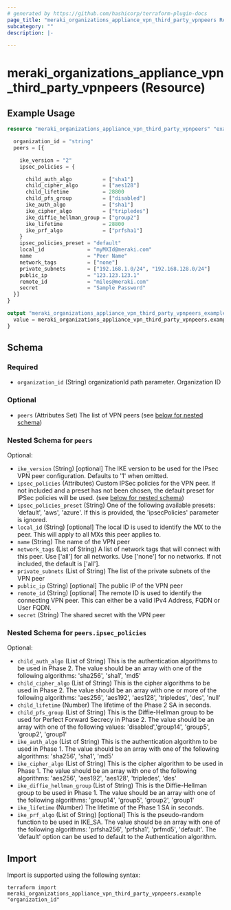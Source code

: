 ```yaml
---
# generated by https://github.com/hashicorp/terraform-plugin-docs
page_title: "meraki_organizations_appliance_vpn_third_party_vpnpeers Resource - terraform-provider-meraki"
subcategory: ""
description: |-
  
---
```


# meraki_organizations_appliance_vpn_third_party_vpnpeers (Resource)



## Example Usage

```terraform
resource "meraki_organizations_appliance_vpn_third_party_vpnpeers" "example" {

  organization_id = "string"
  peers = [{

    ike_version = "2"
    ipsec_policies = {

      child_auth_algo          = ["sha1"]
      child_cipher_algo        = ["aes128"]
      child_lifetime           = 28800
      child_pfs_group          = ["disabled"]
      ike_auth_algo            = ["sha1"]
      ike_cipher_algo          = ["tripledes"]
      ike_diffie_hellman_group = ["group2"]
      ike_lifetime             = 28800
      ike_prf_algo             = ["prfsha1"]
    }
    ipsec_policies_preset = "default"
    local_id              = "myMXId@meraki.com"
    name                  = "Peer Name"
    network_tags          = ["none"]
    private_subnets       = ["192.168.1.0/24", "192.168.128.0/24"]
    public_ip             = "123.123.123.1"
    remote_id             = "miles@meraki.com"
    secret                = "Sample Password"
  }]
}

output "meraki_organizations_appliance_vpn_third_party_vpnpeers_example" {
  value = meraki_organizations_appliance_vpn_third_party_vpnpeers.example
}
```

<!-- schema generated by tfplugindocs -->
## Schema

### Required

- `organization_id` (String) organizationId path parameter. Organization ID

### Optional

- `peers` (Attributes Set) The list of VPN peers (see [below for nested schema](#nestedatt--peers))

<a id="nestedatt--peers"></a>
### Nested Schema for `peers`

Optional:

- `ike_version` (String) [optional] The IKE version to be used for the IPsec VPN peer configuration. Defaults to '1' when omitted.
- `ipsec_policies` (Attributes) Custom IPSec policies for the VPN peer. If not included and a preset has not been chosen, the default preset for IPSec policies will be used. (see [below for nested schema](#nestedatt--peers--ipsec_policies))
- `ipsec_policies_preset` (String) One of the following available presets: 'default', 'aws', 'azure'. If this is provided, the 'ipsecPolicies' parameter is ignored.
- `local_id` (String) [optional] The local ID is used to identify the MX to the peer. This will apply to all MXs this peer applies to.
- `name` (String) The name of the VPN peer
- `network_tags` (List of String) A list of network tags that will connect with this peer. Use ['all'] for all networks. Use ['none'] for no networks. If not included, the default is ['all'].
- `private_subnets` (List of String) The list of the private subnets of the VPN peer
- `public_ip` (String) [optional] The public IP of the VPN peer
- `remote_id` (String) [optional] The remote ID is used to identify the connecting VPN peer. This can either be a valid IPv4 Address, FQDN or User FQDN.
- `secret` (String) The shared secret with the VPN peer

<a id="nestedatt--peers--ipsec_policies"></a>
### Nested Schema for `peers.ipsec_policies`

Optional:

- `child_auth_algo` (List of String) This is the authentication algorithms to be used in Phase 2. The value should be an array with one of the following algorithms: 'sha256', 'sha1', 'md5'
- `child_cipher_algo` (List of String) This is the cipher algorithms to be used in Phase 2. The value should be an array with one or more of the following algorithms: 'aes256', 'aes192', 'aes128', 'tripledes', 'des', 'null'
- `child_lifetime` (Number) The lifetime of the Phase 2 SA in seconds.
- `child_pfs_group` (List of String) This is the Diffie-Hellman group to be used for Perfect Forward Secrecy in Phase 2. The value should be an array with one of the following values: 'disabled','group14', 'group5', 'group2', 'group1'
- `ike_auth_algo` (List of String) This is the authentication algorithm to be used in Phase 1. The value should be an array with one of the following algorithms: 'sha256', 'sha1', 'md5'
- `ike_cipher_algo` (List of String) This is the cipher algorithm to be used in Phase 1. The value should be an array with one of the following algorithms: 'aes256', 'aes192', 'aes128', 'tripledes', 'des'
- `ike_diffie_hellman_group` (List of String) This is the Diffie-Hellman group to be used in Phase 1. The value should be an array with one of the following algorithms: 'group14', 'group5', 'group2', 'group1'
- `ike_lifetime` (Number) The lifetime of the Phase 1 SA in seconds.
- `ike_prf_algo` (List of String) [optional] This is the pseudo-random function to be used in IKE_SA. The value should be an array with one of the following algorithms: 'prfsha256', 'prfsha1', 'prfmd5', 'default'. The 'default' option can be used to default to the Authentication algorithm.

## Import

Import is supported using the following syntax:

```shell
terraform import meraki_organizations_appliance_vpn_third_party_vpnpeers.example "organization_id"
```
